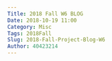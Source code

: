 ```yaml
---
Title: 2018 Fall W6 BLOG
Date: 2018-10-19 11:00
Category: Misc
Tags: 2018Fall
Slug: 2018-Fall-Project-Blog-W6
Author: 40423214
---
```


